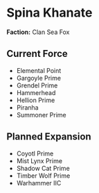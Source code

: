 # Spina Khanate
**Faction:** Clan Sea Fox
## Current Force
- Elemental Point
- Gargoyle Prime
- Grendel Prime
- Hammerhead
- Hellion Prime
- Piranha
- Summoner Prime
## Planned Expansion
- Coyotl Prime
- Mist Lynx Prime
- Shadow Cat Prime
- Timber Wolf Prime
- Warhammer IIC
